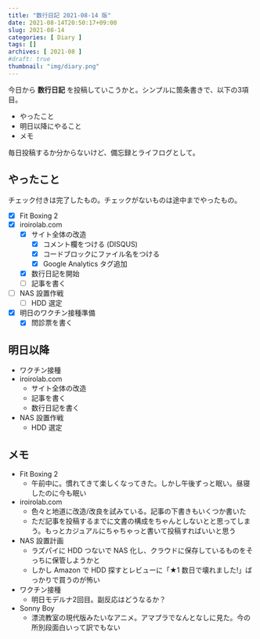 ```yaml
---
title: "数行日記 2021-08-14 版"
date: 2021-08-14T20:50:17+09:00
slug: 2021-08-14
categories: [ Diary ]
tags: []
archives: [ 2021-08 ]
#draft: true
thumbnail: "img/diary.png"
---
```

今日から **数行日記** を投稿していこうかと。シンプルに箇条書きで、以下の3項目。

- やったこと
- 明日以降にやること
- メモ

毎日投稿するか分からないけど、備忘録とライフログとして。

## やったこと

チェック付きは完了したもの。チェックがないものは途中までやったもの。

- [x] Fit Boxing 2
- [x] iroirolab.com
    - [x] サイト全体の改造
        - [x] コメント欄をつける (DISQUS)
        - [x] コードブロックにファイル名をつける
        - [x] Google Analytics タグ追加
    - [x] 数行日記を開始
    - [ ] 記事を書く
- [ ] NAS 設置作戦
  - [ ] HDD 選定
- [x] 明日のワクチン接種準備
  - [x] 問診票を書く

## 明日以降

-  ワクチン接種
-  iroirolab.com
    - サイト全体の改造
    - 記事を書く
    - 数行日記を書く
- NAS 設置作戦
    - HDD 選定

## メモ

- Fit Boxing 2
    - 午前中に。慣れてきて楽しくなってきた。しかし午後ずっと眠い。昼寝したのに今も眠い
- iroirolab.com
    - 色々と地道に改造/改良を試みている。記事の下書きもいくつか書いた
    - ただ記事を投稿するまでに文書の構成をちゃんとしないとと思ってしまう。もっとカジュアルにちゃちゃっと書いて投稿すればいいと思う
- NAS 設置計画
    - ラズパイに HDD つないで NAS 化し、クラウドに保存しているものをそっちに保管しようかと
    - しかし Amazon で HDD 探すとレビューに「★1 数日で壊れました!」ばっかりで買うのが怖い
- ワクチン接種
    - 明日モデルナ2回目。副反応はどうなるか？
- Sonny Boy
    - 漂流教室の現代版みたいなアニメ。アマプラでなんとなしに見た。今の所別段面白いって訳でもない
